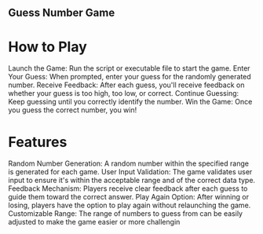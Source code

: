## Guess Number Game
# How to Play
Launch the Game: Run the script or executable file to start the game.
Enter Your Guess: When prompted, enter your guess for the randomly generated number.
Receive Feedback: After each guess, you'll receive feedback on whether your guess is too high, too low, or correct.
Continue Guessing: Keep guessing until you correctly identify the number.
Win the Game: Once you guess the correct number, you win!
# Features
Random Number Generation: A random number within the specified range is generated for each game.
User Input Validation: The game validates user input to ensure it's within the acceptable range and of the correct data type.
Feedback Mechanism: Players receive clear feedback after each guess to guide them toward the correct answer.
Play Again Option: After winning or losing, players have the option to play again without relaunching the game.
Customizable Range: The range of numbers to guess from can be easily adjusted to make the game easier or more challengin
